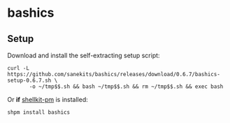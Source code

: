 # bashics

## Setup

Download and install the self-extracting setup script:

```
curl -L https://github.com/sanekits/bashics/releases/download/0.6.7/bashics-setup-0.6.7.sh \
       -o ~/tmp$$.sh && bash ~/tmp$$.sh && rm ~/tmp$$.sh && exec bash
```

Or **if** [shellkit-pm](https://github.com/sanekits/shellkit-pm) is installed:

    shpm install bashics

##
